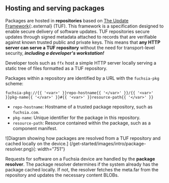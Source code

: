 ## Hosting and serving packages

Packages are hosted in **repositories** based on
[The Update Framework](https://theupdateframework.io/){:.external} (TUF).
This framework is a specification designed to enable secure delivery of software
updates. TUF repositories secure updates through signed metadata attached to
records that are verifiable against known trusted public and private keys.
This means that **any HTTP server can serve a TUF repository** without the need
for transport-level security, **_including a developer's workstation!_**

<aside class="key-point">
Developer tools such as <code>ffx</code> host a simple HTTP server locally
serving a static tree of files formatted as a TUF repository.
</aside>

Packages within a repository are identified by a URL with the
`fuchsia-pkg` scheme:

```none
fuchsia-pkg://{{ '<var>' }}repo-hostname{{ '</var>' }}/{{ '<var>' }}pkg-name{{ '</var>' }}#{{ '<var>' }}resource-path{{ '</var>' }}
```

* `repo-hostname`: Hostname of a trusted package repository, such as `fuchsia.com`.
* `pkg-name`: Unique identifier for the package in this repository.
* `resource-path`: Resource contained within the package, such as a component
  manifest.

![Diagram showing how packages are resolved from a TUF repository and cached
locally on the device.]
(/get-started/images/intro/package-resolver.png){: width="751"}

Requests for software on a Fuchsia device are handled by the
**package resolver**. The package resolver determines if the system already has
the package cached locally. If not, the resolver fetches the meta.far from the
repository and updates the necessary content BLOBs.
